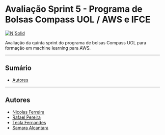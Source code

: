 # Avaliação Sprint 5 - Programa de Bolsas Compass UOL / AWS e IFCE

[![N|Solid](https://upload.wikimedia.org/wikipedia/commons/thumb/f/f3/LogoCompasso-positivo.png/440px-LogoCompasso-positivo.png)](https://compass.uol/pt/home/)

Avaliação da quinta sprint do programa de bolsas Compass UOL para formação em machine learning para AWS.

---

## Sumário
* [Autores](#autores)

---

## Autores
- [Nicolas Ferreira](https://github.com/Niccofs)
- [Rafael Pereira](https://github.com/Kurokishin)
- [Tecla Fernandes](https://github.com/TeclaFernandes)
- [Samara Alcantara](https://github.com/SamaraAlcantara)